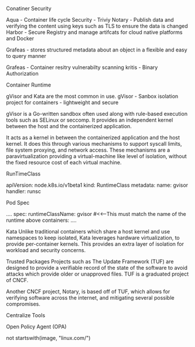 Conatiner Security

Aqua - Container life cycle Security - Triviy 
Notary - Publish data and verifying the content using keys such as TLS to ensure the data is changed
Harbor - Secure Registry and manage artifcats for cloud native platforms and Docker


Grafeas - stores structured metadata about an object in a flexible and easy to query manner

Grafeas - Container resitry vulnerabilty scanning
kritis - Binary Authorization

Container Runtime

gVisor and Kata are the most common in use.
gVisor - Sanbox isolation project for containers - lightweight and secure

gVisor is a Go-written sandbox often used along with rule-based execution tools such as SELinux or seccomp. It provides an independent kernel between the host and the containerized application.

It acts as a kernel in between the containerized application and the host kernel. It does this through various mechanisms to support syscall limits, file system proxying, and network access. These mechanisms are a paravirtualization providing a virtual-machine like level of isolation, without the fixed resource cost of each virtual machine.

RunTimeClass

apiVersion: node.k8s.io/v1beta1
kind: RuntimeClass
metadata:
  name: gvisor
handler: runsc

Pod Spec

....
spec:
  runtimeClassName: gvisor   #<<--This must match the name of the runtime above
  containers:
....

Kata
Unlike traditional containers which share a host kernel and use namespaces to keep isolated, Kata leverages hardware virtualization, to provide per-container kernels. This provides an extra layer of isolation for workload and security concerns.

Trusted Packages
Projects such as The Update Framework (TUF) are designed to provide a verifiable record of the state of the software to avoid attacks which provide older or unapproved files. TUF is a graduated project of CNCF.

Another CNCF project, Notary, is based off of TUF, which allows for verifying software across the internet, and mitigating several possible compromises.

Centralize Tools

 Open Policy Agent (OPA)

 not startswith(image, "linux.com/")